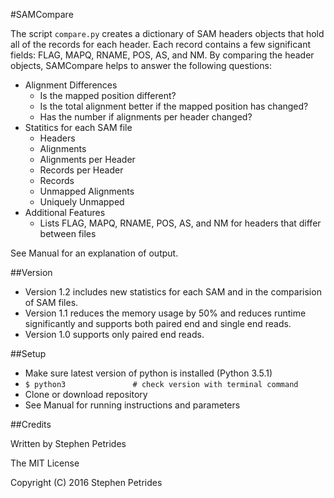 #SAMCompare

The script `compare.py` creates a dictionary of SAM headers objects that hold all of the records for each header. Each record contains a few significant fields: FLAG, MAPQ, RNAME, POS, AS, and NM. By comparing the header objects, SAMCompare helps to answer the following questions:
	
- Alignment Differences
	- Is the mapped position different?
	- Is the total alignment better if the mapped position has changed?
	- Has the number if alignments per header changed?
- Statitics for each SAM file
	- Headers 
	- Alignments
	- Alignments per Header
	- Records per Header
	- Records
	- Unmapped Alignments
	- Uniquely Unmapped
- Additional Features
	- Lists FLAG, MAPQ, RNAME, POS, AS, and NM for headers that differ between files

See Manual for an explanation of output.

##Version

- Version 1.2 includes new statistics for each SAM and in the comparision of SAM files.
- Version 1.1 reduces the memory usage by 50% and reduces runtime significantly and supports both paired end and single end reads.
- Version 1.0 supports only paired end reads.

##Setup
- Make sure latest version of python is installed (Python 3.5.1)
- `$ python3               # check version with terminal command`
- Clone or download repository
- See Manual for running instructions and parameters

##Credits

Written by Stephen Petrides

The MIT License

Copyright (C) 2016 Stephen Petrides
